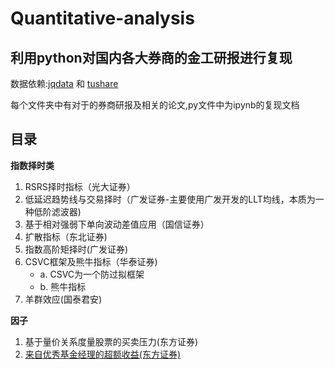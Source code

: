 # Quantitative-analysis

## 利用python对国内各大券商的金工研报进行复现

数据依赖:[jqdata](https://www.joinquant.com/) 和 [tushare](https://tushare.pro/)

每个文件夹中有对于的券商研报及相关的论文,py文件中为ipynb的复现文档

## 目录

**指数择时类**

1. RSRS择时指标（光大证券）
2. 低延迟趋势线与交易择时（广发证券-主要使用广发开发的LLT均线，本质为一种低阶滤波器)
3. 基于相对强弱下单向波动差值应用（国信证券）
4. 扩散指标（东北证券)
5. 指数高阶矩择时(广发证券)
6. CSVC框架及熊牛指标（华泰证券)
    - a. CSVC为一个防过拟框架
    - b. 熊牛指标
7. 羊群效应(国泰君安)

**因子**

1. 基于量价关系度量股票的买卖压力(东方证券)
2. [来自优秀基金经理的超额收益(东方证券)](https://www.joinquant.com/view/community/detail/51d97afb8d619ffb5219d2e166414d70)
